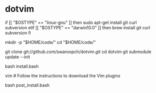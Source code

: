 
# dotvim

if [[ "$OSTYPE" == "linux-gnu" ]]
then
    sudo apt-get install git curl subversion
elif [[ "$OSTYPE" == "darwin10.0" ]]
then
    brew install git curl subversion
fi

mkdir -p "$HOME/code/"
cd "$HOME/code/"

git clone git://github.com/swaroopch/dotvim.git
cd dotvim
git submodule update --init

bash install.bash

vim # Follow the instructions to download the Vim plugins

bash post_install.bash
